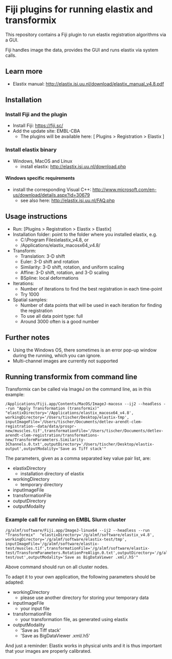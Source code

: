 # Fiji plugins for running elastix and transformix

This repository contains a Fiji plugin to run elastix registration algorithms via a GUI.

Fiji handles image the data, provides the GUI and runs elastix via system calls.

## Learn more

- Elastix manual: http://elastix.isi.uu.nl/download/elastix_manual_v4.8.pdf

## Installation

### Install Fiji and the plugin

- Install Fiji: https://fiji.sc/
- Add the update site: EMBL-CBA
	- The plugins will be available here: [ Plugins > Registration > Elastix ]

### Install elastix binary

- Windows, MacOS and Linux
  - install elastix: http://elastix.isi.uu.nl/download.php
 
#### Windows specific requirements

- install the corresponding Visual C++: http://www.microsoft.com/en-us/download/details.aspx?id=30679
    - see also here: http://elastix.isi.uu.nl/FAQ.php

## Usage instructions

- Run: [Plugins > Registration > Elastix > Elastix]
- Installation folder: point to the folder where you installed elastix, e.g.
	- C:\Program Files\elastix_v4.8, or
	- /Applications/elastix_macosx64_v4.8/
- Transform:
	- Translation: 3-D shift
	- Euler: 3-D shift and rotation
	- Similarity: 3-D shift, rotation, and uniform scaling
	- Affine: 3-D shift, rotation, and 3-D scaling
	- BSpline: local deformations
- Iterations:
	- Number of iterations to find the best registration in each time-point
	- Try 1000
- Spatial samples:
	- Number of data points that will be used in each iteration for finding the registration
	- To use all data point type: full
	- Around 3000 often is a good number

## Further notes

- Using the Windows OS, there sometimes is an error pop-up window during the running, which you can ignore.
- Multi-channel images are currently not supported

## Running transformix from command line

Transformix can be called via ImageJ on the command line, as in this example:

```
/Applications/Fiji.app/Contents/MacOS/ImageJ-macosx --ij2 --headless --run "Apply Transformation (transformix)"  "elastixDirectory='/Applications/elastix_macosx64_v4.8', workingDirectory='/Users/tischer/Desktop/elastix-tmp', inputImageFile='/Users/tischer/Documents/detlev-arendt-clem-registration--data/data/prospr-new/muscles.tif',transformationFile='/Users/tischer/Documents/detlev-arendt-clem-registration/transformations-new/TransformParameters.Similarity-3Channels.0.txt',outputDirectory='/Users/tischer/Desktop/elastix-output',outputModality='Save as Tiff stack'"
```

The parameters, given as a comma separated key value pair list, are:

- elastixDirectory
    - installation directory of elastix
- workingDirectory
    - temporary directory
- inputImageFile
- transformationFile
- outputDirectory
- outputModality

### Example call for running on EMBL Slurm cluster

```
/g/almf/software/Fiji.app/ImageJ-linux64 --ij2 --headless --run "Transformix"  "elastixDirectory='/g/almf/software/elastix_v4.8', workingDirectory='/g/almf/software/elastix-test/tmp', inputImageFile='/g/almf/software/elastix-test/muscles.tif',transformationFile='/g/almf/software/elastix-test/TransformParameters.RotationPreAlign.0.txt',outputDirectory='/g/almf/software/elastix-test/out',outputModality='Save as BigDataViewer .xml/.h5'"
```

Above command should run on all cluster nodes.

To adapt it to your own application, the following parameters should be adapted:

- workingDirectory
    - please use another directory for storing your temporary data
- inputImageFile
    - your input file
- transformationFile
    - your transformation file, as generated using elastix 
- outputModality
    - 'Save as Tiff stack'
    - 'Save as BigDataViewer .xml/.h5'

And just a reminder: Elastix works in physical units and it is thus important that your images are properly calibrated.



